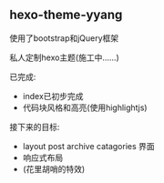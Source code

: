 ## hexo-theme-yyang

使用了bootstrap和jQuery框架

私人定制hexo主题(施工中……)

已完成:
- index已初步完成
- 代码块风格和高亮(使用highlightjs)

接下来的目标:
- layout post archive catagories 界面
- 响应式布局
- (花里胡哨的特效)
